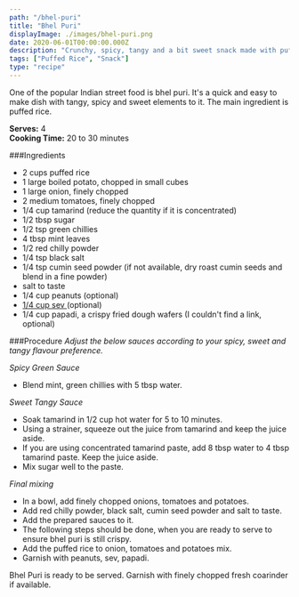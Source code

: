```yaml
---
path: "/bhel-puri"
title: "Bhel Puri"
displayImage: ./images/bhel-puri.png
date: 2020-06-01T00:00:00.000Z
description: "Crunchy, spicy, tangy and a bit sweet snack made with puffed rice"
tags: ["Puffed Rice", "Snack"]
type: "recipe"
---
```


One of the popular Indian street food is bhel puri. It's a quick and easy to make dish with tangy, spicy and sweet elements to it. The main ingredient is puffed rice.

**Serves:** 4\
**Cooking Time:** 20 to 30 minutes

###Ingredients
- 2 cups puffed rice
- 1 large boiled potato, chopped in small cubes
- 1 large onion, finely chopped
- 2 medium tomatoes, finely chopped
- 1/4 cup tamarind (reduce the quantity if it is concentrated)
- 1/2 tbsp sugar
- 1/2 tsp green chillies
- 4 tbsp mint leaves
- 1/2 red chilly powder
- 1/4 tsp black salt
- 1/4 tsp cumin seed powder (if not available, dry roast cumin seeds and blend in a fine powder)
- salt to taste
- 1/4 cup peanuts (optional)
- <a href="https://en.wikipedia.org/wiki/Sev_(food)" target="_blank" rel="noopener noreferrer" > 1/4 cup sev </a> (optional)
- 1/4 cup papadi, a crispy fried dough wafers (I couldn't find a link, optional)



###Procedure
*Adjust the below sauces according to your spicy, sweet and tangy flavour preference.*

*Spicy Green Sauce*
- Blend mint, green chillies with 5 tbsp water.

*Sweet Tangy Sauce*
- Soak tamarind in 1/2 cup hot water for 5 to 10 minutes. 
- Using a strainer, squeeze out the juice from tamarind and keep the juice aside. 
- If you are using concentrated tamarind paste, add 8 tbsp water to 4 tbsp tamarind paste. Keep the juice aside. 
- Mix sugar well to the paste.

*Final mixing*
- In a bowl, add finely chopped onions, tomatoes and potatoes. 
- Add red chilly powder, black salt, cumin seed powder and salt to taste. 
- Add the prepared sauces to it. 
- The following steps should be done, when you are ready to serve to ensure bhel puri is still crispy. 
- Add the puffed rice to onion, tomatoes and potatoes mix. 
- Garnish with peanuts, sev, papadi.

Bhel Puri is ready to be served. Garnish with finely chopped fresh coarinder if available.